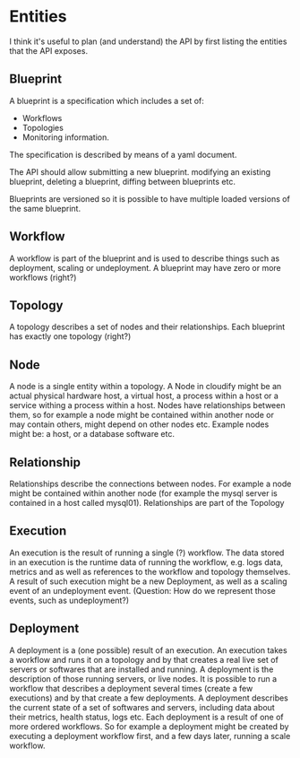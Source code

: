# Entities

I think it's useful to plan (and understand) the API by first listing the entities that the API exposes.

## Blueprint
A blueprint is a specification which includes a set of:

* Workflows
* Topologies
* Monitoring information.

The specification is described by means of a yaml document.

The API should allow submitting a new blueprint. modifying an existing blueprint, deleting a blueprint, diffing between blueprints etc.

Blueprints are versioned so it is possible to have multiple loaded versions of the same blueprint.

## Workflow
A workflow is part of the blueprint and is used to describe things such as deployment, scaling or undeployment.
A blueprint may have zero or more workflows (right?)

## Topology
A topology describes a set of nodes and their relationships.
Each blueprint has exactly one topology (right?)

## Node
A node is a single entity within a topology.
A Node in cloudify might be an actual physical hardware host, a virtual host, a process within a host or a service withing a process within a host.
Nodes have relationships between them, so for example a node might be contained within another node or may contain others, might depend on other nodes etc.
Example nodes might be: a host, or a database software etc.

## Relationship
Relationships describe the connections between nodes. For example a node might be contained within another node (for example the mysql server is contained in a host called mysql01).
Relationships are part of the Topology

## Execution
An execution is the result of running a single (?) workflow.
The data stored in an execution is the runtime data of running the workflow, e.g. logs data, metrics and as well as references to the workflow and topology themselves.
A result of such execution might be a new Deployment, as well as a scaling event of an undeployment event.
(Question: How do we represent those events, such as undeployment?)

## Deployment
A deployment is a (one possible) result of an execution.
An execution takes a workflow and runs it on a topology and by that creates a real live set of servers or softwares that are installed and running. A deployment is the description of those running servers, or live nodes.
It is possible to run a workflow that describes a deployment several times (create a few executions) and by that create a few deployments.
A deployment describes the current state of a set of softwares and servers, including data about their metrics, health status, logs etc.
Each deployment is a result of one of more ordered workflows. So for example a deployment might be created by executing a deployment workflow first, and a few days later, running a scale workflow.

